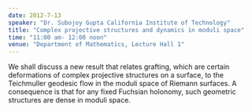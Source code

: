 ```yaml
---
date: 2012-7-13
speaker: "Dr. Subojoy Gupta California Institute of Technology"
title: "Complex projective structures and dynamics in moduli space"
time: "11:00 am- 12:00 noon"
venue: "Department of Mathematics, Lecture Hall 1"
---
```

We shall discuss a new result that relates grafting, which are
certain deformations of complex projective structures on a surface, to the
Teichmuller geodesic flow in the moduli space of Riemann surfaces. A
consequence is that for any fixed Fuchsian holonomy, such geometric
structures are dense in moduli space.
